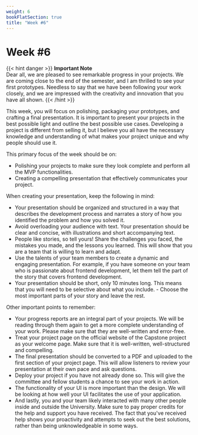 ```yaml
---
weight: 6
bookFlatSection: true
title: "Week #6"
---
```


# **Week #6**

{{< hint danger >}}
**Important Note**  
Dear all, we are pleased to see remarkable progress in your projects. We are coming close to the end of the semester, and I am thrilled to see your first prototypes. Needless to say that we have been following your work closely, and we are impressed with the creativity and innovation that you have all shown. 
{{< /hint >}}


This week, you will focus on polishing, packaging your prototypes, and crafting a final presentation. It is important to present your projects in the best possible light and outline the best possible use cases. Developing a project is different from selling it, but I believe you all have the necessary knowledge and understanding of what makes your project unique and why people should use it.
  
This primary focus of the week should be on:

- Polishing your projects to make sure they look complete and perform all the MVP functionalities.
- Creating a compelling presentation that effectively communicates your project.

When creating your presentation, keep the following in mind:

- Your presentation should be organized and structured in a way that describes the development process and narrates a story of how you identified the problem and how you solved it.
- Avoid overloading your audience with text. Your presentation should be clear and concise, with illustrations and short accompanying text.
- People like stories, so tell yours! Share the challenges you faced, the mistakes you made, and the lessons you learned. This will show that you are a team that is willing to learn and adapt.
- Use the talents of your team members to create a dynamic and engaging presentation. For example, if you have someone on your team who is passionate about frontend development, let them tell the part of the story that covers frontend development.
- Your presentation should be short, only 10 minutes long. This means that you will need to be selective about what you include. - Choose the most important parts of your story and leave the rest.

Other important points to remember:

- Your progress reports are an integral part of your projects. We will be reading through them again to get a more complete understanding of your work. Please make sure that they are well-written and error-free.
- Treat your project page on the official website of the Capstone project as your welcome page. Make sure that it is well-written, well-structured and compelling.
- The final presentation should be converted to a PDF and uploaded to the first section of your project page. This will allow listeners to review your presentation at their own pace and ask questions.
- Deploy your project if you have not already done so. This will give the committee and fellow students a chance to see your work in action.
- The functionality of your UI is more important than the design. We will be looking at how well your UI facilitates the use of your application.
- And lastly, you and your team likely interacted with many other people inside and outside the University. Make sure to pay proper credits for the help and support you have received. The fact that you've received help shows your proactivity and attempts to seek out the best solutions, rather than being unknowledgeable in some ways.
